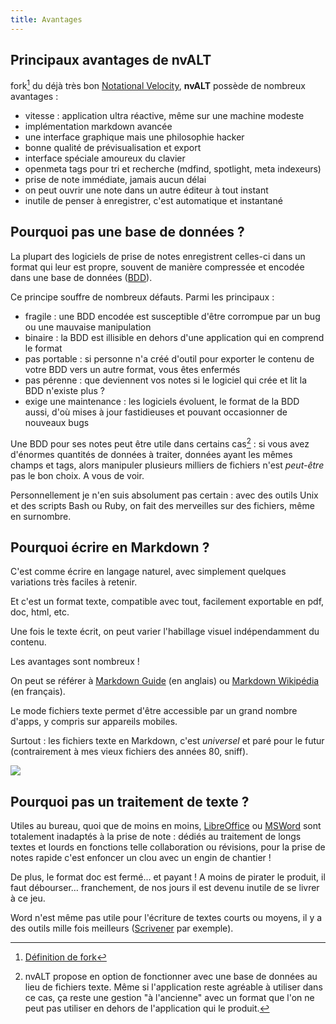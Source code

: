 ```yaml
---
title: Avantages
---
```


## Principaux avantages de nvALT

fork[^fn-1] du déjà très bon [Notational Velocity](http://notational.net/fr/), **nvALT** possède de nombreux avantages&nbsp;:

[^fn-1]: [Définition de fork](http://fr.wikipedia.org/wiki/Fork)

- vitesse : application ultra réactive, même sur une machine modeste
- implémentation markdown avancée
- une interface graphique mais une philosophie hacker
- bonne qualité de prévisualisation et export
- interface spéciale amoureux du clavier
- openmeta tags pour tri et recherche (mdfind, spotlight, meta indexeurs)
- prise de note immédiate, jamais aucun délai
- on peut ouvrir une note dans un autre éditeur à tout instant
- inutile de penser à enregistrer, c'est automatique et instantané

## Pourquoi pas une base de données ?

La plupart des logiciels de prise de notes enregistrent celles-ci dans un format qui leur est propre, souvent de manière compressée et encodée dans une base de données ([BDD](http://fr.wikipedia.org/wiki/Base_de_donn%C3%A9es)).

Ce principe souffre de nombreux défauts. Parmi les principaux&nbsp;:

- fragile : une BDD encodée est susceptible d'être corrompue par un bug ou une mauvaise manipulation
- binaire : la BDD est illisible en dehors d'une application qui en comprend le format
- pas portable : si personne n'a créé d'outil pour exporter le contenu de votre BDD vers un autre format, vous êtes enfermés
- pas pérenne : que deviennent vos notes si le logiciel qui crée et lit la BDD n'existe plus&nbsp;?
- exige une maintenance : les logiciels évoluent, le format de la BDD aussi, d'où mises à jour fastidieuses et pouvant occasionner de nouveaux bugs

Une BDD pour ses notes peut être utile dans certains cas[^fn-2]&nbsp;: si vous avez d'énormes quantités de données à traiter, données ayant les mêmes champs et tags, alors manipuler plusieurs milliers de fichiers n'est *peut-être* pas le bon choix. A vous de voir. 

Personnellement je n'en suis absolument pas certain : avec des outils Unix et des scripts Bash ou Ruby, on fait des merveilles sur des fichiers, même en surnombre.

[^fn-2]: nvALT propose en option de fonctionner avec une base de données au lieu de fichiers texte.  Même si l'application reste agréable à utiliser dans ce cas, ça reste une gestion "à l'ancienne" avec un format que l'on ne peut pas utiliser en dehors de l'application qui le produit.

## Pourquoi écrire en Markdown ?

C'est comme écrire en langage naturel, avec simplement quelques variations très faciles à retenir.

Et c'est un format texte, compatible avec tout, facilement exportable en pdf, doc, html, etc.

Une fois le texte écrit, on peut varier l'habillage visuel indépendamment du contenu.

Les avantages sont nombreux !

On peut se référer à [Markdown Guide](http://bywordapp.com/markdown/guide.html) (en anglais) ou [Markdown Wikipédia](http://fr.wikipedia.org/wiki/Markdown) (en français).

Le mode fichiers texte permet d'être accessible par un grand nombre d'apps, y compris sur appareils mobiles.

Surtout : les fichiers texte en Markdown, c'est *universel* et paré pour le futur (contrairement à mes vieux fichiers des années 80, sniff).

![](https://www.evernote.com/shard/s89/sh/6b594b93-cf66-4b66-b8ae-2f8e44dbf287/527fdc44b4e82a1a094589a5149715ea/deep/0/nvalt-prise-de-notes.jpg)

## Pourquoi pas un traitement de texte ?

Utiles au bureau, quoi que de moins en moins, [LibreOffice](https://www.libreoffice.org/) ou [MSWord](https://office.microsoft.com/) sont totalement inadaptés à la prise de note : dédiés au traitement de longs textes et lourds en fonctions telle collaboration ou révisions, pour la prise de notes rapide c'est enfoncer un clou avec un engin de chantier&nbsp;!

De plus, le format doc est fermé... et payant ! A moins de pirater le produit, il faut débourser… franchement, de nos jours il est devenu inutile de se livrer à ce jeu.

Word n'est même pas utile pour l'écriture de textes courts ou moyens, il y a des outils mille fois meilleurs ([Scrivener](http://www.literatureandlatte.com/scrivener.php) par exemple).
